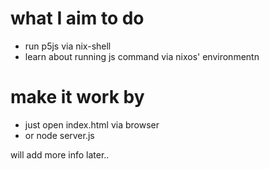 # what I aim to do 
- run p5js via nix-shell
- learn about running js command via nixos' environmentn

# make it work by
- just open index.html via browser
- or node server.js

will add more info later..
